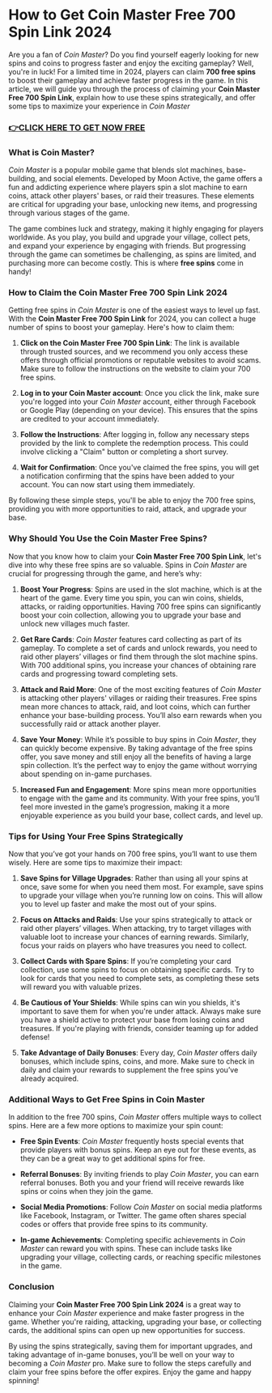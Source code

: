 # How to Get Coin Master Free 700 Spin Link 2024

Are you a fan of *Coin Master*? Do you find yourself eagerly looking for new spins and coins to progress faster and enjoy the exciting gameplay? Well, you're in luck! For a limited time in 2024, players can claim **700 free spins** to boost their gameplay and achieve faster progress in the game. In this article, we will guide you through the process of claiming your **Coin Master Free 700 Spin Link**, explain how to use these spins strategically, and offer some tips to maximize your experience in *Coin Master*

### [👉CLICK HERE TO GET NOW FREE](https://freeforyou.xyz/coin/master/)

### What is Coin Master?

*Coin Master* is a popular mobile game that blends slot machines, base-building, and social elements. Developed by Moon Active, the game offers a fun and addicting experience where players spin a slot machine to earn coins, attack other players' bases, or raid their treasures. These elements are critical for upgrading your base, unlocking new items, and progressing through various stages of the game. 

The game combines luck and strategy, making it highly engaging for players worldwide. As you play, you build and upgrade your village, collect pets, and expand your experience by engaging with friends. But progressing through the game can sometimes be challenging, as spins are limited, and purchasing more can become costly. This is where **free spins** come in handy!

### How to Claim the Coin Master Free 700 Spin Link 2024

Getting free spins in *Coin Master* is one of the easiest ways to level up fast. With the **Coin Master Free 700 Spin Link** for 2024, you can collect a huge number of spins to boost your gameplay. Here's how to claim them:

1. **Click on the Coin Master Free 700 Spin Link**: The link is available through trusted sources, and we recommend you only access these offers through official promotions or reputable websites to avoid scams. Make sure to follow the instructions on the website to claim your 700 free spins.

2. **Log in to your Coin Master account**: Once you click the link, make sure you're logged into your *Coin Master* account, either through Facebook or Google Play (depending on your device). This ensures that the spins are credited to your account immediately.

3. **Follow the Instructions**: After logging in, follow any necessary steps provided by the link to complete the redemption process. This could involve clicking a "Claim" button or completing a short survey.

4. **Wait for Confirmation**: Once you've claimed the free spins, you will get a notification confirming that the spins have been added to your account. You can now start using them immediately.

By following these simple steps, you'll be able to enjoy the 700 free spins, providing you with more opportunities to raid, attack, and upgrade your base.

### Why Should You Use the Coin Master Free Spins?

Now that you know how to claim your **Coin Master Free 700 Spin Link**, let's dive into why these free spins are so valuable. Spins in *Coin Master* are crucial for progressing through the game, and here’s why:

1. **Boost Your Progress**: Spins are used in the slot machine, which is at the heart of the game. Every time you spin, you can win coins, shields, attacks, or raiding opportunities. Having 700 free spins can significantly boost your coin collection, allowing you to upgrade your base and unlock new villages much faster.

2. **Get Rare Cards**: *Coin Master* features card collecting as part of its gameplay. To complete a set of cards and unlock rewards, you need to raid other players’ villages or find them through the slot machine spins. With 700 additional spins, you increase your chances of obtaining rare cards and progressing toward completing sets.

3. **Attack and Raid More**: One of the most exciting features of *Coin Master* is attacking other players' villages or raiding their treasures. Free spins mean more chances to attack, raid, and loot coins, which can further enhance your base-building process. You’ll also earn rewards when you successfully raid or attack another player.

4. **Save Your Money**: While it’s possible to buy spins in *Coin Master*, they can quickly become expensive. By taking advantage of the free spins offer, you save money and still enjoy all the benefits of having a large spin collection. It’s the perfect way to enjoy the game without worrying about spending on in-game purchases.

5. **Increased Fun and Engagement**: More spins mean more opportunities to engage with the game and its community. With your free spins, you’ll feel more invested in the game’s progression, making it a more enjoyable experience as you build your base, collect cards, and level up.

### Tips for Using Your Free Spins Strategically

Now that you’ve got your hands on 700 free spins, you’ll want to use them wisely. Here are some tips to maximize their impact:

1. **Save Spins for Village Upgrades**: Rather than using all your spins at once, save some for when you need them most. For example, save spins to upgrade your village when you’re running low on coins. This will allow you to level up faster and make the most out of your spins.

2. **Focus on Attacks and Raids**: Use your spins strategically to attack or raid other players’ villages. When attacking, try to target villages with valuable loot to increase your chances of earning rewards. Similarly, focus your raids on players who have treasures you need to collect.

3. **Collect Cards with Spare Spins**: If you’re completing your card collection, use some spins to focus on obtaining specific cards. Try to look for cards that you need to complete sets, as completing these sets will reward you with valuable prizes.

4. **Be Cautious of Your Shields**: While spins can win you shields, it's important to save them for when you're under attack. Always make sure you have a shield active to protect your base from losing coins and treasures. If you're playing with friends, consider teaming up for added defense!

5. **Take Advantage of Daily Bonuses**: Every day, *Coin Master* offers daily bonuses, which include spins, coins, and more. Make sure to check in daily and claim your rewards to supplement the free spins you’ve already acquired.

### Additional Ways to Get Free Spins in Coin Master

In addition to the free 700 spins, *Coin Master* offers multiple ways to collect spins. Here are a few more options to maximize your spin count:

- **Free Spin Events**: *Coin Master* frequently hosts special events that provide players with bonus spins. Keep an eye out for these events, as they can be a great way to get additional spins for free.

- **Referral Bonuses**: By inviting friends to play *Coin Master*, you can earn referral bonuses. Both you and your friend will receive rewards like spins or coins when they join the game.

- **Social Media Promotions**: Follow *Coin Master* on social media platforms like Facebook, Instagram, or Twitter. The game often shares special codes or offers that provide free spins to its community. 

- **In-game Achievements**: Completing specific achievements in *Coin Master* can reward you with spins. These can include tasks like upgrading your village, collecting cards, or reaching specific milestones in the game.

### Conclusion

Claiming your **Coin Master Free 700 Spin Link 2024** is a great way to enhance your *Coin Master* experience and make faster progress in the game. Whether you're raiding, attacking, upgrading your base, or collecting cards, the additional spins can open up new opportunities for success. 

By using the spins strategically, saving them for important upgrades, and taking advantage of in-game bonuses, you’ll be well on your way to becoming a *Coin Master* pro. Make sure to follow the steps carefully and claim your free spins before the offer expires. Enjoy the game and happy spinning!
